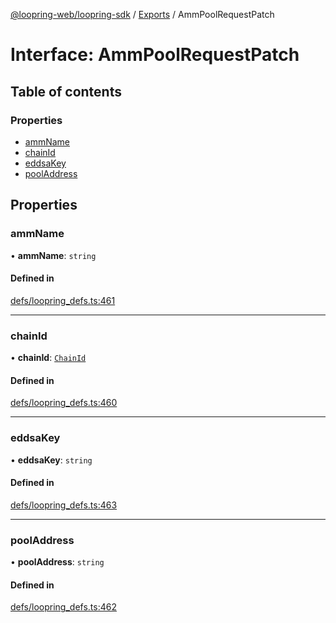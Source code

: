 [@loopring-web/loopring-sdk](../README.md) / [Exports](../modules.md) / AmmPoolRequestPatch

# Interface: AmmPoolRequestPatch

## Table of contents

### Properties

- [ammName](AmmPoolRequestPatch.md#ammname)
- [chainId](AmmPoolRequestPatch.md#chainid)
- [eddsaKey](AmmPoolRequestPatch.md#eddsakey)
- [poolAddress](AmmPoolRequestPatch.md#pooladdress)

## Properties

### ammName

• **ammName**: `string`

#### Defined in

[defs/loopring_defs.ts:461](https://github.com/Loopring/loopring_sdk/blob/18accaa/src/defs/loopring_defs.ts#L461)

___

### chainId

• **chainId**: [`ChainId`](../enums/ChainId.md)

#### Defined in

[defs/loopring_defs.ts:460](https://github.com/Loopring/loopring_sdk/blob/18accaa/src/defs/loopring_defs.ts#L460)

___

### eddsaKey

• **eddsaKey**: `string`

#### Defined in

[defs/loopring_defs.ts:463](https://github.com/Loopring/loopring_sdk/blob/18accaa/src/defs/loopring_defs.ts#L463)

___

### poolAddress

• **poolAddress**: `string`

#### Defined in

[defs/loopring_defs.ts:462](https://github.com/Loopring/loopring_sdk/blob/18accaa/src/defs/loopring_defs.ts#L462)
